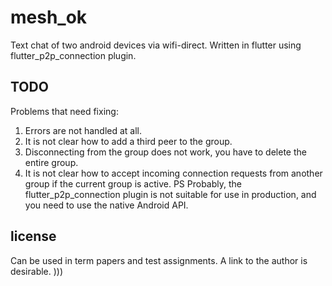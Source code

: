 # mesh_ok

Text chat of two android devices via wifi-direct. Written in flutter using flutter_p2p_connection plugin.

## TODO

Problems that need fixing:
1) Errors are not handled at all.
2) It is not clear how to add a third peer to the group.
3) Disconnecting from the group does not work, you have to delete the entire group.
4) It is not clear how to accept incoming connection requests from another group if the current group is active.
PS
Probably, the flutter_p2p_connection plugin is not suitable for use in production, and you need to use the native Android API.

## license

Can be used in term papers and test assignments. A link to the author is desirable. )))
